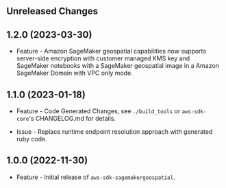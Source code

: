Unreleased Changes
------------------

1.2.0 (2023-03-30)
------------------

* Feature - Amazon SageMaker geospatial capabilities now supports server-side encryption with customer managed KMS key and SageMaker notebooks with a SageMaker geospatial image in a Amazon SageMaker Domain with VPC only mode.

1.1.0 (2023-01-18)
------------------

* Feature - Code Generated Changes, see `./build_tools` or `aws-sdk-core`'s CHANGELOG.md for details.

* Issue - Replace runtime endpoint resolution approach with generated ruby code.

1.0.0 (2022-11-30)
------------------

* Feature - Initial release of `aws-sdk-sagemakergeospatial`.

